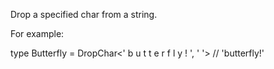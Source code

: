 Drop a specified char from a string.

For example:

type Butterfly = DropChar<' b u t t e r f l y ! ', ' '> // 'butterfly!'

